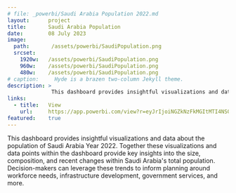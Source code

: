 ```yaml
---
# file: _powerbi/Saudi Arabia Population 2022.md
layout:      project
title:       Saudi Arabia Population
date:        08 July 2023
image:
  path:       /assets/powerbi/SaudiPopulation.png
  srcset:
    1920w:   /assets/powerbi/SaudiPopulation.png
    960w:    /assets/powerbi/SaudiPopulation.png
    480w:    /assets/powerbi/SaudiPopulation.png
# caption:     Hyde is a brazen two-column Jekyll theme.
description: >
              This dashboard provides insightful visualizations and data about the population of Saudi Arabia Year 2022.
links:
  - title:   View
    url:     https://app.powerbi.com/view?r=eyJrIjoiNGZkNzFkMGItMTI4NS00Y2ZmLWI0YjItNDI5YWVhZjc0YzkyIiwidCI6IjZiY2E4MzUxLTAxZDMtNDI1Mi04NWVhLWJkYThmOGQyMzViZCIsImMiOjl9
featured:    true
---
```


This dashboard provides insightful visualizations and data about the population of Saudi Arabia Year 2022. Together these visualizations and data points within the dashboard provide key insights into the size, composition, and recent changes within Saudi Arabia's total population. Decision-makers can leverage these trends to inform planning around workforce needs, infrastructure development, government services, and more.
